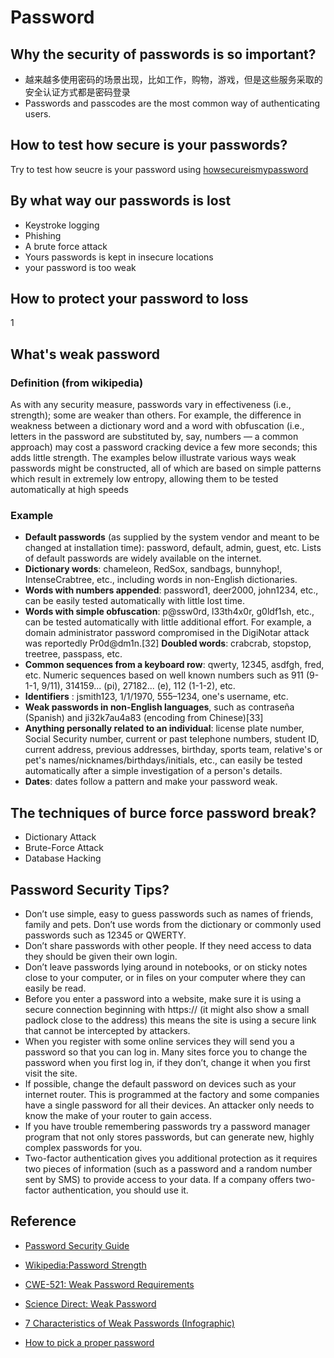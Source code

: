 # Password

## Why the security of passwords is so important?

* 越来越多使用密码的场景出现，比如工作，购物，游戏，但是这些服务采取的安全认证方式都是密码登录
* Passwords and passcodes are the most common way of authenticating users.


## How to test how secure is your passwords?

Try to test how seucre is your password using [howsecureismypassword](https://howsecureismypassword.net/)

## By what way our passwords is lost

* Keystroke logging
* Phishing
* A brute force attack
* Yours passwords is kept in insecure locations
* your password is too weak 

## How to protect your password to loss
1

## What's weak password

### Definition (from wikipedia)

As with any security measure, passwords vary in effectiveness (i.e., strength); some are weaker than others. For example, the difference in weakness between a dictionary word and a word with obfuscation (i.e., letters in the password are substituted by, say, numbers — a common approach) may cost a password cracking device a few more seconds; this adds little strength. The examples below illustrate various ways weak passwords might be constructed, all of which are based on simple patterns which result in extremely low entropy, allowing them to be tested automatically at high speeds

### Example

 - **Default passwords** (as supplied by the system vendor and meant to be changed at installation time): password, default, admin, guest, etc. Lists of default passwords are widely available on the internet.
 - **Dictionary words**: chameleon, RedSox, sandbags, bunnyhop!, IntenseCrabtree, etc., including words in non-English dictionaries.
 - **Words with numbers appended**: password1, deer2000, john1234, etc., can be easily tested automatically with little lost time.
 - **Words with simple obfuscation**: p@ssw0rd, l33th4x0r, g0ldf1sh, etc., can be tested automatically with little additional effort. For example, a domain administrator password compromised in the DigiNotar attack was reportedly Pr0d@dm1n.[32]
**Doubled words**: crabcrab, stopstop, treetree, passpass, etc.
 - **Common sequences from a keyboard row**: qwerty, 12345, asdfgh, fred, etc.
Numeric sequences based on well known numbers such as 911 (9-1-1, 9/11), 314159... (pi), 27182... (e), 112 (1-1-2), etc.
 - **Identifiers** : jsmith123, 1/1/1970, 555–1234, one's username, etc.
 - **Weak passwords in non-English languages**, such as contraseña (Spanish) and ji32k7au4a83 (encoding from Chinese)[33]
 - **Anything personally related to an individual**: license plate number, Social Security number, current or past telephone numbers, student ID, current address, previous addresses, birthday, sports team, relative's or pet's names/nicknames/birthdays/initials, etc., can easily be tested automatically after a simple investigation of a person's details.
- **Dates**: dates follow a pattern and make your password weak.

## The techniques of burce force password break?
* Dictionary Attack
* Brute-Force Attack
* Database Hacking
 

## Password Security Tips?
- Don’t use simple, easy to guess passwords such as names of friends, family and pets. Don’t use words from the dictionary or commonly used passwords such as 12345 or QWERTY.
- Don’t share passwords with other people. If they need access to data they should be given their own login.
- Don’t leave passwords lying around in notebooks, or on sticky notes close to your computer, or in files on your computer where they can easily be read.
- Before you enter a password into a website, make sure it is using a secure connection beginning with https:// (it might also show a small padlock close to the address) this means the site is using a secure link that cannot be intercepted by attackers.
- When you register with some online services they will send you a password so that you can log in. Many sites force you to change the password when you first log in, if they don’t, change it when you first visit the site.
- If possible, change the default password on devices such as your internet router. This is programmed at the factory and some companies have a single password for all their devices. An attacker only needs to know the make of your router to gain access.
- If you have trouble remembering passwords try a password manager program that not only stores passwords, but can generate new, highly complex passwords for you.
- Two-factor authentication gives you additional protection as it requires two pieces of information (such as a password and a random number sent by SMS) to provide access to your data. If a company offers two-factor authentication, you should use it.

## Reference

* [Password Security Guide](https://swoopnow.com/password-security-guide/)
  
* [Wikipedia:Password Strength](https://en.wikipedia.org/wiki/Password_strength)

* [CWE-521: Weak Password Requirements](https://cwe.mitre.org/data/definitions/521.html)
  
* [Science Direct: Weak Password](https://www.sciencedirect.com/topics/computer-science/weak-password)
  
* [7 Characteristics of Weak Passwords (Infographic)](https://www.govtech.com/security/7-Characteristics-of-Weak-Passwords-Infographic.html)
  
* [How to pick a proper password](https://www.open.edu/openlearn/ocw/mod/oucontent/view.php?id=48319&section=2.1)
